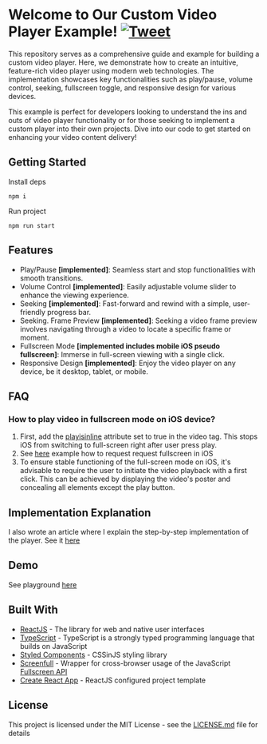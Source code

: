 # Welcome to Our Custom Video Player Example! [![Tweet](https://img.shields.io/twitter/url/http/shields.io.svg?style=social)](https://twitter.com/intent/tweet?text=React%20Custom%20Video%20Player%20Example&url=https://github.com/ByMarsel/videoplayer-example)

This repository serves as a comprehensive guide and example for building a custom video player. Here, we demonstrate how to create an intuitive, feature-rich video player using modern web technologies. The implementation showcases key functionalities such as play/pause, volume control, seeking, fullscreen toggle, and responsive design for various devices.

This example is perfect for developers looking to understand the ins and outs of video player functionality or for those seeking to implement a custom player into their own projects. Dive into our code to get started on enhancing your video content delivery! 


## Getting Started

Install deps
```
npm i
```

Run project

```
npm run start 
```

## Features
- Play/Pause **[implemented]**: Seamless start and stop functionalities with smooth transitions.
- Volume Control **[implemented]**: Easily adjustable volume slider to enhance the viewing experience.
- Seeking **[implemented]**: Fast-forward and rewind with a simple, user-friendly progress bar.
- Seeking. Frame Preview **[implemented]**: Seeking a video frame preview involves navigating through a video to locate a specific frame or moment.
- Fullscreen Mode **[implemented includes mobile iOS pseudo fullscreen]**: Immerse in full-screen viewing with a single click.
- Responsive Design **[implemented]**: Enjoy the video player on any device, be it desktop, tablet, or mobile.


## FAQ

### How to play video in fullscreen mode on iOS device?
1. First, add the [playisinline](https://developer.mozilla.org/en-US/docs/Web/HTML/Element/video#playsinline) attribute set to true in the video tag. This stops iOS from switching to full-screen right after user press play.
2. See [here](https://github.com/ByMarsel/videoplayer-example/blob/b755f5cc71e1641860d3d8bf84f639bc0b96fdf4/src/components/player/Player.tsx#L97) example how to request request fullscreen in iOS 
3. To ensure stable functioning of the full-screen mode on iOS, it's advisable to require the user to initiate the video playback with a first click. This can be achieved by displaying the video's poster and concealing all elements except the play button.

## Implementation Explanation
I also wrote an article where I explain the step-by-step implementation of the player. See it [here](https://dev.to/bymarsel/building-a-video-player-with-a-streamlined-and-innovative-approach-i8n)

## Demo
See playground [here](https://bymarsel.github.io/videoplayer-example/)


## Built With
- [ReactJS](https://react.dev/) - The library for web and native user interfaces
- [TypeScript](https://typescriptlang.org) - TypeScript is a strongly typed programming language that builds on JavaScript
- [Styled Components](https://styled-components.com) - CSSinJS styling library
- [Screenfull](https://github.com/sindresorhus/screenfull) - Wrapper for cross-browser usage of the JavaScript [Fullscreen API](https://developer.mozilla.org/en-US/docs/Web/API/Fullscreen_API)
- [Create React App](https://create-react-app.dev/) - ReactJS configured project template


## License
This project is licensed under the MIT License - see the [LICENSE.md](https://github.com/ByMarsel/videoplayer-example/blob/main/LICENSE) file for details


